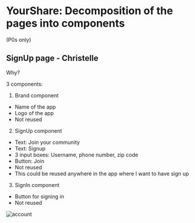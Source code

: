 # YourShare: Decomposition of the pages into components

(P0s only)

## SignUp page - Christelle

Why?

3 components:

1. Brand component

  * Name of the app
  * Logo of the app
  * Not reused
  
2. SignUp component

  * Text: Join your community
  * Text: Signup 
  * 3 input boxes: Username, phone number, zip code
  * Button: Join
  * Not reused 
  * This could be reused anywhere in the app where I want to have sign up
  
3. SignIn component

  * Button for signing in
  * Not reused
  
 ![account](https://github.com/tnt-summer-academy/Curriculum/blob/main/Reference/YourShare-screens/YS_account.png)
